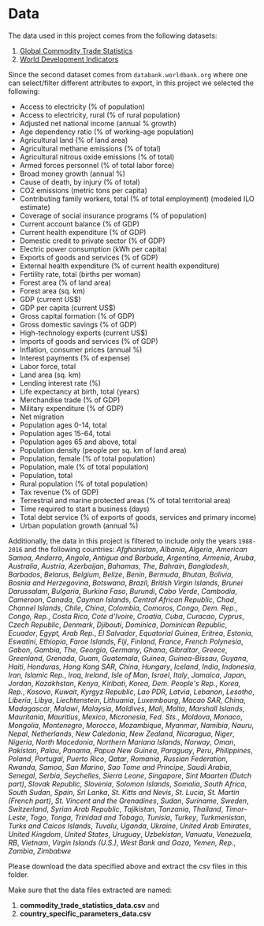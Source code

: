 # Data

The data used in this project comes from the following datasets:
1. [Global Commodity Trade Statistics](https://www.kaggle.com/unitednations/global-commodity-trade-statistics)
2. [World Development Indicators](https://databank.worldbank.org/source/world-development-indicators)

Since the second dataset comes from `databank.worldbank.org` where one can select/filter different attributes to export, in this project we selected the following:

* Access to electricity (% of population)
* Access to electricity, rural (% of rural population)
* Adjusted net national income (annual % growth)
* Age dependency ratio (% of working-age population)
* Agricultural land (% of land area)
* Agricultural methane emissions (% of total)
* Agricultural nitrous oxide emissions (% of total)
* Armed forces personnel (% of total labor force)
* Broad money growth (annual %)
* Cause of death, by injury (% of total)
* CO2 emissions (metric tons per capita)
* Contributing family workers, total (% of total employment) (modeled ILO estimate)
* Coverage of social insurance programs (% of population)
* Current account balance (% of GDP)
* Current health expenditure (% of GDP)
* Domestic credit to private sector (% of GDP)
* Electric power consumption (kWh per capita)
* Exports of goods and services (% of GDP)
* External health expenditure (% of current health expenditure)
* Fertility rate, total (births per woman)
* Forest area (% of land area)
* Forest area (sq. km)
* GDP (current US$)
* GDP per capita (current US$)
* Gross capital formation (% of GDP)
* Gross domestic savings (% of GDP)
* High-technology exports (current US$)
* Imports of goods and services (% of GDP)
* Inflation, consumer prices (annual %)
* Interest payments (% of expense)
* Labor force, total
* Land area (sq. km)
* Lending interest rate (%)
* Life expectancy at birth, total (years)
* Merchandise trade (% of GDP)
* Military expenditure (% of GDP)
* Net migration
* Population ages 0-14, total
* Population ages 15-64, total
* Population ages 65 and above, total
* Population density (people per sq. km of land area)
* Population, female (% of total population)
* Population, male (% of total population)
* Population, total
* Rural population (% of total population)
* Tax revenue (% of GDP)
* Terrestrial and marine protected areas (% of total territorial area)
* Time required to start a business (days)
* Total debt service (% of exports of goods, services and primary income)
* Urban population growth (annual %)

Additionally, the data in this project is filtered to include only the years `1988-2016` and the following countries: *Afghanistan*, *Albania*, *Algeria*, *American Samoa*, *Andorra*, *Angola*, *Antigua and Barbuda*, *Argentina*, *Armenia*, *Aruba*, *Australia*, *Austria*, *Azerbaijan*, *Bahamas, The*, *Bahrain*, *Bangladesh*, *Barbados*, *Belarus*, *Belgium*, *Belize*, *Benin*, *Bermuda*, *Bhutan*, *Bolivia*, *Bosnia and Herzegovina*, *Botswana*, *Brazil*, *British Virgin Islands*, *Brunei Darussalam*, *Bulgaria*, *Burkina Faso*, *Burundi*, *Cabo Verde*, *Cambodia*, *Cameroon*, *Canada*, *Cayman Islands*, *Central African Republic*, *Chad*, *Channel Islands*, *Chile*, *China*, *Colombia*, *Comoros*, *Congo, Dem. Rep.*, *Congo, Rep.*, *Costa Rica*, *Cote d'Ivoire*, *Croatia*, *Cuba*, *Curacao*, *Cyprus*, *Czech Republic*, *Denmark*, *Djibouti*, *Dominica*, *Dominican Republic*, *Ecuador*, *Egypt, Arab Rep.*, *El Salvador*, *Equatorial Guinea*, *Eritrea*, *Estonia*, *Eswatini*, *Ethiopia*, *Faroe Islands*, *Fiji*, *Finland*, *France*, *French Polynesia*, *Gabon*, *Gambia, The*, *Georgia*, *Germany*, *Ghana*, *Gibraltar*, *Greece*, *Greenland*, *Grenada*, *Guam*, *Guatemala*, *Guinea*, *Guinea-Bissau*, *Guyana*, *Haiti*, *Honduras*, *Hong Kong SAR, China*, *Hungary*, *Iceland*, *India*, *Indonesia*, *Iran, Islamic Rep.*, *Iraq*, *Ireland*, *Isle of Man*, *Israel*, *Italy*, *Jamaica*, *Japan*, *Jordan*, *Kazakhstan*, *Kenya*, *Kiribati*, *Korea, Dem. People's Rep.*, *Korea, Rep.*, *Kosovo*, *Kuwait*, *Kyrgyz Republic*, *Lao PDR*, *Latvia*, *Lebanon*, *Lesotho*, *Liberia*, *Libya*, *Liechtenstein*, *Lithuania*, *Luxembourg*, *Macao SAR, China*, *Madagascar*, *Malawi*, *Malaysia*, *Maldives*, *Mali*, *Malta*, *Marshall Islands*, *Mauritania*, *Mauritius*, *Mexico*, *Micronesia, Fed. Sts.*, *Moldova*, *Monaco*, *Mongolia*, *Montenegro*, *Morocco*, *Mozambique*, *Myanmar*, *Namibia*, *Nauru*, *Nepal*, *Netherlands*, *New Caledonia*, *New Zealand*, *Nicaragua*, *Niger*, *Nigeria*, *North Macedonia*, *Northern Mariana Islands*, *Norway*, *Oman*, *Pakistan*, *Palau*, *Panama*, *Papua New Guinea*, *Paraguay*, *Peru*, *Philippines*, *Poland*, *Portugal*, *Puerto Rico*, *Qatar*, *Romania*, *Russian Federation*, *Rwanda*, *Samoa*, *San Marino*, *Sao Tome and Principe*, *Saudi Arabia*, *Senegal*, *Serbia*, *Seychelles*, *Sierra Leone*, *Singapore*, *Sint Maarten (Dutch part)*, *Slovak Republic*, *Slovenia*, *Solomon Islands*, *Somalia*, *South Africa*, *South Sudan*, *Spain*, *Sri Lanka*, *St. Kitts and Nevis*, *St. Lucia*, *St. Martin (French part)*, *St. Vincent and the Grenadines*, *Sudan*, *Suriname*, *Sweden*, *Switzerland*, *Syrian Arab Republic*, *Tajikistan*, *Tanzania*, *Thailand*, *Timor-Leste*, *Togo*, *Tonga*, *Trinidad and Tobago*, *Tunisia*, *Turkey*, *Turkmenistan*, *Turks and Caicos Islands*, *Tuvalu*, *Uganda*, *Ukraine*, *United Arab Emirates*, *United Kingdom*, *United States*, *Uruguay*, *Uzbekistan*, *Vanuatu*, *Venezuela, RB*, *Vietnam*, *Virgin Islands (U.S.)*, *West Bank and Gaza*, *Yemen, Rep.*, *Zambia*, *Zimbabwe*

Please download the data specified above and extract the csv files in this folder. 

Make sure that the data files extracted are named:

1. **commodity_trade_statistics_data.csv** and
2. **country_specific_parameters_data.csv**
